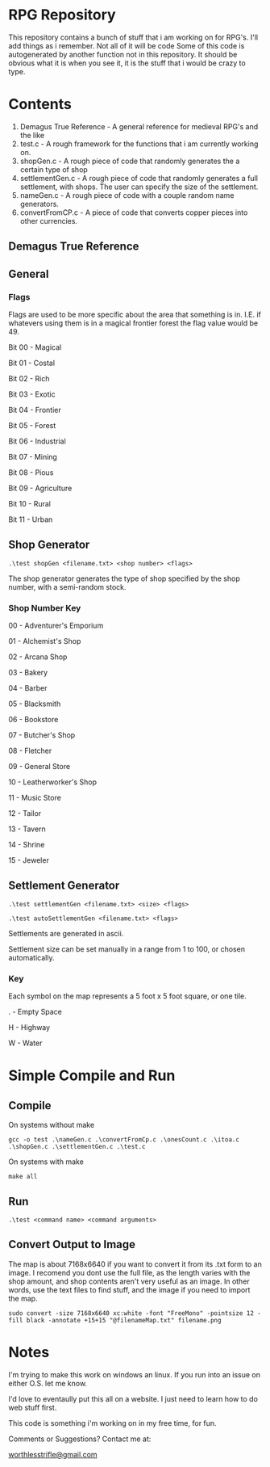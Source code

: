 # RPG Repository
This repository contains a bunch of stuff that i am working on for RPG's. I'll add things as i remember. Not all of it will be code
Some of this code is autogenerated by another function not in this repository. It should be obvious what it is when you see it, it is the stuff that i would be crazy to type.
# Contents
  1. Demagus True Reference - A general reference for medieval RPG's and the like
  2. test.c - A rough framework for the functions that i am currently working on.
  3. shopGen.c - A rough piece of code that randomly generates the a certain type of shop
  4. settlementGen.c - A rough piece of code that randomly generates a full settlement, with shops. The user can specify the size of the settlement.
  5. nameGen.c - A rough piece of code with a couple random name generators.
  6. convertFromCP.c - A piece of code that converts copper pieces into other currencies.
## Demagus True Reference

## General
### Flags
Flags are used to be more specific about the area that something is in. I.E. if whatevers using them is in a magical frontier forest the flag value would be 49.

Bit 00 - Magical

Bit 01 - Costal

Bit 02 - Rich

Bit 03 - Exotic

Bit 04 - Frontier

Bit 05 - Forest

Bit 06 - Industrial

Bit 07 - Mining

Bit 08 - Pious

Bit 09 - Agriculture

Bit 10 - Rural

Bit 11 - Urban

## Shop Generator
`.\test shopGen <filename.txt> <shop number> <flags>`

The shop generator generates the type of shop specified by the shop number, with a semi-random stock.

### Shop Number Key
00 - Adventurer's Emporium

01 - Alchemist's Shop

02 - Arcana Shop

03 - Bakery

04 - Barber

05 - Blacksmith

06 - Bookstore

07 - Butcher's Shop 

08 - Fletcher

09 - General Store

10 - Leatherworker's Shop

11 - Music Store

12 - Tailor

13 - Tavern

14 - Shrine

15 - Jeweler

## Settlement Generator
`.\test settlementGen <filename.txt> <size> <flags>`

`.\test autoSettlementGen <filename.txt> <flags>`

Settlements are generated in ascii.

Settlement size can be set manually in a range from 1 to 100, or chosen automatically.


### Key

Each symbol on the map represents a 5 foot x 5 foot square, or one tile.

. - Empty Space

H - Highway

W - Water

# Simple Compile and Run
## Compile
On systems without make

`gcc -o test .\nameGen.c .\convertFromCp.c .\onesCount.c .\itoa.c .\shopGen.c .\settlementGen.c .\test.c`

On systems with make

`make all`

## Run
`.\test <command name> <command arguments>`

## Convert Output to Image
The map is about 7168x6640 if you want to convert it from its .txt form to an image. I recomend you dont use the full file, as the length varies with the shop amount, and shop contents aren't very useful as an image. In other words, use the text files to find stuff, and the image if you need to import the map.

`sudo convert -size 7168x6640 xc:white -font "FreeMono" -pointsize 12 -fill black -annotate +15+15 "@filenameMap.txt" filename.png`

# Notes
I'm trying to make this work on windows an linux. If you run into an issue on either O.S. let me know.

I'd love to eventaully put this all on a website. I just need to learn how to do web stuff first.

This code is something i'm working on in my free time, for fun.

Comments or Suggestions? Contact me at:

worthlesstrifle@gmail.com
